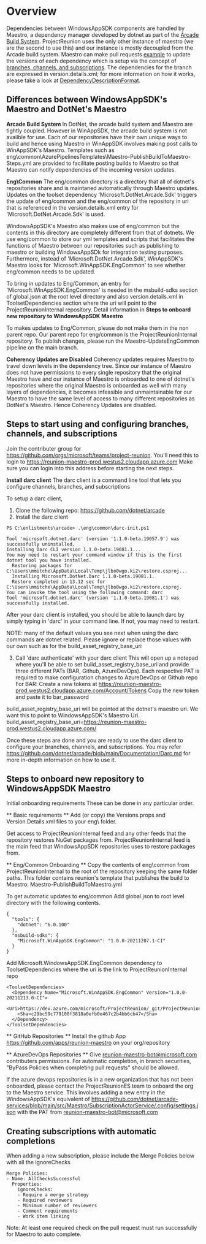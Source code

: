 # Overview
Dependencies between WindowsAppSDK components are handled by Maestro, a dependency manager 
developed by dotnet as part of the [Arcade Build System](https://github.com/dotnet/arcade). 
ProjectReunion uses the only other instance of maestro (we are the second to use this) and our 
instance is mostly decoupled from the Arcade build system. Maestro can make pull requests [example](https://dev.azure.com/microsoft/ProjectReunion/_git/ProjectReunionInternal/pullrequest/6073284) 
to update the versions of each dependency which is setup via the concept of [branches, channels, and subscriptions](https://github.com/dotnet/arcade/blob/main/Documentation/BranchesChannelsAndSubscriptions.md). The dependencies for the branch are expressed in version.details.xml; for more information on how it works, please take a look at [DependencyDescriptionFormat](https://github.com/dotnet/arcade/blob/main/Documentation/DependencyDescriptionFormat.md).

## Differences between WindowsAppSDK's Maestro and DotNet's Maestro
**Arcade Build System**
In DotNet, the arcade build system and Maestro are tightly coupled. However in WinAppSDK, the arcade build
system is not availble for use. Each of our repositories have their own unique ways to build and hence
using Maestro in WinAppSDK involves making post calls to WinAppSDK's Maestro. 
Templates such as eng\common\AzurePipelinesTemplates\Maestro-PublishBuildToMaestro-Steps.yml are provided
to facilitate posting builds to Maestro so that Maestro can notify dependencies of the incoming version updates.

**Eng\Common**
The eng/common directory is a directory that all of dotnet's repositories share and is maintaned 
automatically through Maestro updates. Updates on the toolset dependency 'Microsoft.DotNet.Arcade.Sdk' 
triggers the update of eng/common and the eng/common of the repository in uri that is referenced in the 
version.details.xml entry for 'Microsoft.DotNet.Arcade.Sdk' is used. 

WindowsAppSDK's Maestro also makes use of eng/common but the contents in this directory are completely 
different from that of dotnets. We use eng/common to store our yml templates and scripts that facilitates
the functions of Maestro between our repositories such as publishing to maestro or building WindowsAppSDk
for integration testing purposes. Furthermore, instead of 'Microsoft.DotNet.Arcade.Sdk', 
WinAppSDK's Maestro looks for 'Microsoft.WinAppSDK.EngCommon' to see whether eng/common needs to be updated.

To bring in updates to Eng/Common, an entry for 'Microsoft.WinAppSDK.EngCommon' is needed in the 
msbuild-sdks section of global.json at the root level directory and also version.details.xml
in ToolsetDependencies section where the uri will point to the ProjectReunionInternal repository.
Detail information in **Steps to onboard new repository to WindowsAppSDK Maestro**

To makes updates to Eng/Common, please do not make them in the non parent repo. Our parent repo for eng/common
is the ProjectReunionInternal repository.
To publish changes, please run the Maestro-UpdateEngCommon pipeline on the main branch. 

**Coherency Updates are Disabled**
Coherency updates requires Maestro to travel down levels in the dependency tree. 
Since our instance of Maestro does not have permissions to every single repository that the 
original Maestro have and our instance of Maestro is onboarded to one of dotnet's 
repositories where the original Maestro is onboarded as well with many layers of dependencies,
it becomes infeasible and unmaintainable for our Maestro to have the same level of access to 
many different repositories as DotNet's Maestro. Hence Coherency Updates are disabled. 

## Steps to start using and configuring branches, channels, and subscriptions
Join the contributer group for https://github.com/orgs/microsoft/teams/project-reunion. 
You'll need this to login to https://reunion-maestro-prod.westus2.cloudapp.azure.com
Make sure you can login into this address before starting the next steps.

**Install darc client**
The darc client is a command line tool that lets you configure channels, branches, and subscriptions

To setup a darc client,
1) Clone the following repo: https://github.com/dotnet/arcade
2) Install the darc client
```
PS C:\enlistments\arcade> .\eng\common\darc-init.ps1

Tool 'microsoft.dotnet.darc' (version '1.1.0-beta.19057.9') was successfully uninstalled.
Installing Darc CLI version 1.1.0-beta.19081.1...
You may need to restart your command window if this is the first dotnet tool you have installed.
  Restoring packages for C:\Users\mmitche\AppData\Local\Temp\jlbo0wgo.ki2\restore.csproj...
  Installing Microsoft.DotNet.Darc 1.1.0-beta.19081.1.
  Restore completed in 13.12 sec for C:\Users\mmitche\AppData\Local\Temp\jlbo0wgo.ki2\restore.csproj.
You can invoke the tool using the following command: darc
Tool 'microsoft.dotnet.darc' (version '1.1.0-beta.19081.1') was successfully installed.
```
After your darc client is installed, you should be able to launch darc by simply typing in 'darc' 
in your command line.
If not, you may need to restart.

NOTE: many of the default values you see next when using the darc commands are dotnet related. 
Please ignore or replace those values with our own such as for the build_asset_registry_base_uri

3) Call 'darc authenticate' with your darc client
This will open up a notepad where you'll be able to set build_asset_registry_base_uri and provide
three different PATs (BAR, Github, AzureDevOps). 
Each respective PAT is required to make configuration changes to AzureDevOps or Github repo
For BAR:
Create a new tokens at https://reunion-maestro-prod.westus2.cloudapp.azure.com/Account/Tokens
Copy the new token and paste it to bar_password

build_asset_registry_base_uri will be pointed at the dotnet's maestro uri. We want this to point to 
WindowsAppSDK's Maestro Uri.
build_asset_registry_base_uri=https://reunion-maestro-prod.westus2.cloudapp.azure.com/

Once these steps are done and you are ready to use the darc client to configure your branches, 
channels, and subscriptions.
You may refer https://github.com/dotnet/arcade/blob/main/Documentation/Darc.md for more in-depth 
information on how to use it. 

## Steps to onboard new repository to WindowsAppSDK Maestro
Initial onboarding requirements
These can be done in any particular order. 

** Basic requirements **
Add (or copy) the Versions.props and Version.Details.xml files to your eng\ folder.

Get access to ProjectReunionInternal feed and any other feeds that the repository restores NuGet packages
from. ProjectReunionInternal feed is the main feed that WindowsAppSDK repositories uses to restore packages from. 

** Eng/Common Onboarding **
Copy the contents of eng\common from ProjectReunionInternal to the root of the repository keeping the same folder paths.
This folder contains reunion's template that publishes the build to Maestro: Maestro-PublishBuildToMaestro.yml

To get automatic updates to eng/common
Add global.json to root level directory with the following contents.
```
{
  "tools": {
    "dotnet": "6.0.100"
  },
  "msbuild-sdks": {
    "Microsoft.WinAppSDK.EngCommon": "1.0.0-20211207.1-CI"
  }
}
```
Add Microsoft.WindowsAppSDK.EngCommon dependency to ToolsetDependencies where the uri is the link to
ProjectReunionInternal repo
```
<ToolsetDependencies>
  <Dependency Name="Microsoft.WinAppSDK.EngCommon" Version="1.0.0-20211213.0-CI">
    <Uri>https://dev.azure.com/microsoft/ProjectReunion/_git/ProjectReunionInternal</Uri>
    <Sha>c29bc59c779108f3818a0efb0e467c2b4bb6cb47</Sha>
  </Dependency>
</ToolsetDependencies>
```

** GitHub Repositories **
Install the github App https://github.com/apps/reunion-maestro on your org/repository

** AzureDevOps Repositories **
Give reunion-maestro-bot@microsoft.com contributers permissions.
For automatic completion, in branch securities, "ByPass Policies when completing pull requests" should be allowed.

If the azure devops repositories is in a new organization that has not been onboarded, please contact the 
ProjectReunionES team to onboard the org to the Maestro service. 
This involves adding a new entry in the WindowsAppSDK's equivalent of 
https://github.com/dotnet/arcade-services/blob/main/src/Maestro/SubscriptionActorService/.config/settings.json
with the PAT from reunion-maestro-bot@microsoft.com

## Creating subscriptions with automatic completions ##
When adding a new subscription, please include the Merge Policies below with all the ignoreChecks 
```
Merge Policies:
- Name: AllChecksSuccessful
  Properties:
    ignoreChecks:
    - Require a merge strategy
    - Required reviewers
    - Minimum number of reviewers
    - Comment requirements
    - Work item linking
```
Note: At least one required check on the pull request must run successfully for Maestro to auto complete. 

